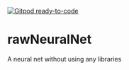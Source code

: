 [![Gitpod ready-to-code](https://img.shields.io/badge/Gitpod-ready--to--code-blue?logo=gitpod)](https://gitpod.io/#https://github.com/GabrielDeml/rawNeuralNet)

# rawNeuralNet
A neural net without using any libraries 

